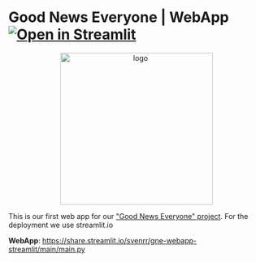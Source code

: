 # Good News Everyone | WebApp [![Open in Streamlit](https://static.streamlit.io/badges/streamlit_badge_black_white.svg)](https://share.streamlit.io/svenrr/gne-webapp-streamlit/main/main.py)
<p align="center"><img src="https://assets.website-files.com/5dc3b47ddc6c0c2a1af74ad0/5e18182db827fa0659541754_RGB_Logo_Vertical_Color_Light_Bg-p-1600.png" alt="logo" width="300"/></p>

This is our first web app for our ["Good News Everyone" project](https://github.com/svenrr/good_news_everyone). For the deployment we use streamlit.io


**WebApp**: https://share.streamlit.io/svenrr/gne-webapp-streamlit/main/main.py

